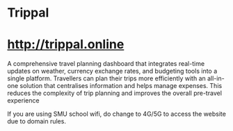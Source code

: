 # Trippal

# http://trippal.online

A comprehensive travel planning dashboard that integrates real-time updates on weather, currency exchange rates, and budgeting tools into a single platform. Travellers can plan their trips more efficiently with an all-in-one solution that centralises information and helps manage expenses. This reduces the complexity of trip planning and improves the overall pre-travel experience

If you are using SMU school wifi, do change to 4G/5G to access the website due to domain rules.
